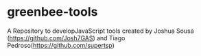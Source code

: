 # greenbee-tools
A Repository to developJavaScript tools created by Joshua Sousa (https://github.com/Josh7GAS) and Tiago Pedroso(https://github.com/supertsp)
